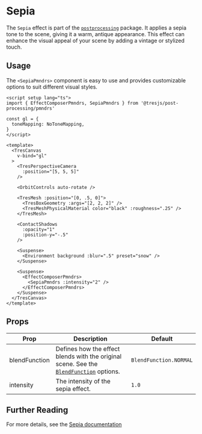 # Sepia

<DocsDemo>
  <SepiaDemo />
</DocsDemo>

The `Sepia` effect is part of the [`postprocessing`](https://pmndrs.github.io/postprocessing/public/docs/class/src/effects/SepiaEffect.js~SepiaEffect.html) package. It applies a sepia tone to the scene, giving it a warm, antique appearance. This effect can enhance the visual appeal of your scene by adding a vintage or stylized touch.

## Usage

The `<SepiaPmndrs>` component is easy to use and provides customizable options to suit different visual styles.

```vue{2,33-37}
<script setup lang="ts">
import { EffectComposerPmndrs, SepiaPmndrs } from '@tresjs/post-processing/pmndrs'

const gl = {
  toneMapping: NoToneMapping,
}
</script>

<template>
  <TresCanvas
    v-bind="gl"
  >
    <TresPerspectiveCamera
      :position="[5, 5, 5]"
    />

    <OrbitControls auto-rotate />

    <TresMesh :position="[0, .5, 0]">
      <TresBoxGeometry :args="[2, 2, 2]" />
      <TresMeshPhysicalMaterial color="black" :roughness=".25" />
    </TresMesh>

    <ContactShadows
      :opacity="1"
      :position-y="-.5"
    />

    <Suspense>
      <Environment background :blur=".5" preset="snow" />
    </Suspense>

    <Suspense>
      <EffectComposerPmndrs>
        <SepiaPmndrs :intensity="2" />
      </EffectComposerPmndrs>
    </Suspense>
  </TresCanvas>
</template>
```

## Props

| Prop              | Description                                                                                                   | Default                   |
| ----------------- | ------------------------------------------------------------------------------------------------------------- | ------------------------- |
| blendFunction     | Defines how the effect blends with the original scene. See the [`BlendFunction`](https://pmndrs.github.io/postprocessing/public/docs/variable/index.html#static-variable-BlendFunction) options.        | `BlendFunction.NORMAL`       |
| intensity         | The intensity of the sepia effect.                                                                            | `1.0`                     |

## Further Reading
For more details, see the [Sepia documentation](https://pmndrs.github.io/postprocessing/public/docs/class/src/effects/SepiaEffect.js~SepiaEffect.html)
